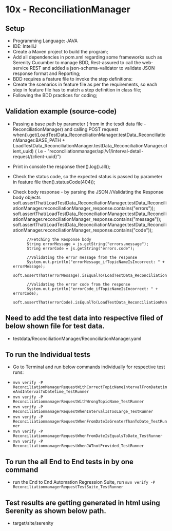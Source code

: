 # 10x - ReconciliationManager


## Setup

* Programming Language: JAVA
* IDE: IntelliJ
* Create a Maven project to build the program;
* Add all dependencies in pom.xml regarding some frameworks such as Serenity Cucumber to manage BDD, Rest-assured to call the web-service REST and added a json-schema-validator to validate JSON response format and Reporting;
* BDD requires a feature file to invoke the step definitions:
* Create the scenarios in feature file as per the requirements, so each step in feature file has to match a step definition in class file;
* Following the BDD practices for coding;

## Validation example (source-code)
* Passing a base path by parameter ( from in the tesdt data file - ReconciliationManager) and calling POST request
when().get(LoadTestData_ReconciliationManager.testData_ReconciliationManager.BASE_PATH + LoadTestData_ReconciliationManager.testData_ReconciliationManager.client_uuid) ( i.e - "reconciliationmanager/api/v1/interval-detail-request/{client-uuid}")

* Print in console the response
then().log().all();

* Check the status code, so the expected status is passed by parameter in feature file
then().statusCode(404));

* Check body response - by parsing the JSON
            //Validating the Response body objects
            soft.assertThat(LoadTestData_ReconciliationManager.testData_ReconciliationManager.reconciliationManager_response.contains("errors"));
            soft.assertThat(LoadTestData_ReconciliationManager.testData_ReconciliationManager.reconciliationManager_response.contains("message"));
            soft.assertThat(LoadTestData_ReconciliationManager.testData_ReconciliationManager.reconciliationManager_response.contains("code"));

            //Fetching the Response body
            String errorMessage = js.getString("errors.message");
            String errorCode = js.getString("errors.code");

            //Validating the error message from the response
            System.out.println("errorMessage_ifTopicNameIsIncorrect: " + errorMessage);
            soft.assertThat(errorMessage).isEqualTo(LoadTestData_ReconciliationManager.testData_ReconciliationManager.errorMessage_ifTopicNameIsIncorrect);

            //Validating the error code from the response
            System.out.println("errorCode_ifTopicNameIsIncorrect: " + errorCode);
            soft.assertThat(errorCode).isEqualTo(LoadTestData_ReconciliationManager.testData_ReconciliationManager.errorCode_ifTopicNameIsIncorrect);

## Need to add the test data into respective filed of below shown file for test data. 
* testdata/ReconciliationManager/ReconciliationManager.yaml

## To run the Individual tests
* Go to Terminal and run below commands individually for respective test runs: 

- `mvn verify -P ReconciliationManagerRequestWithCorrectTopicNameIntervalFromDatetimeAndIntervalToDatetime_TestRunner`
- `mvn verify -P ReconciliationmanagerRequestWithWrongTopicName_TestRunner`
- `mvn verify -P ReconciliationmanagerRequestWhenIntervalIsTooLarge_TestRunner`
- `mvn verify -P ReconciliationmanagerRequestWhenFromDateIsGreaterThanToDate_TestRunner`
- `mvn verify -P ReconciliationmanagerRequestWhenFromDateIsEqualsToDate_TestRunner`
- `mvn verify -P ReconciliationmanagerRequestWhenJWTnotProvided_TestRunner`

## To run the all End to End tests in by one command
- run the End to End Automation Regression Suite, run `mvn verify -P ReconciliationmanagerRequestTestSuite_TestRunner`

## Test results are getting generated in html using Serenity as shown below path.

* target/site/serenity
